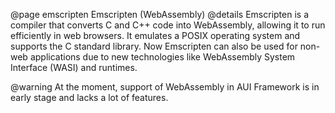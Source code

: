 @page emscripten Emscripten (WebAssembly)
@details
Emscripten is a compiler that converts C and C++ code into WebAssembly, allowing it to run efficiently in web browsers.
It emulates a POSIX operating system and supports the C standard library. Now Emscripten can also be used for non-web
applications due to new technologies like WebAssembly System Interface (WASI) and runtimes.

@warning
At the moment, support of WebAssembly in AUI Framework is in early stage and lacks a lot of features.
